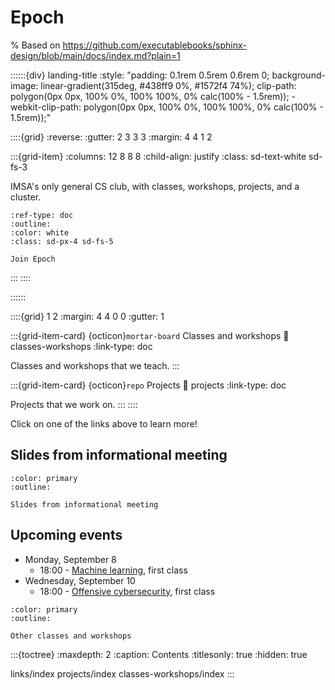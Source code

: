 # Epoch

% Based on https://github.com/executablebooks/sphinx-design/blob/main/docs/index.md?plain=1

::::::{div} landing-title
:style: "padding: 0.1rem 0.5rem 0.6rem 0; background-image: linear-gradient(315deg, #438ff9 0%, #1572f4 74%); clip-path: polygon(0px 0px, 100% 0%, 100% 100%, 0% calc(100% - 1.5rem)); -webkit-clip-path: polygon(0px 0px, 100% 0%, 100% 100%, 0% calc(100% - 1.5rem));"

::::{grid}
:reverse:
:gutter: 2 3 3 3
:margin: 4 4 1 2

<!-- :::{grid-item}
:columns: 12 4 4 4

```{image} ./_static/logo_square.svg
:width: 200px
:class: sd-m-auto sd-animate-grow50-rot20
```
::: -->

:::{grid-item}
:columns: 12 8 8 8
:child-align: justify
:class: sd-text-white sd-fs-3

IMSA's only general CS club, with classes, workshops, projects, and a cluster.

```{button-ref} https://docs.google.com/forms/d/e/1FAIpQLSdx-3ZqcHA0Akecc0y_QqWVt3VPZDwc-OdOcQOfOY4iGI-2EQ/viewform?usp=header
:ref-type: doc
:outline:
:color: white
:class: sd-px-4 sd-fs-5

Join Epoch
```

:::
::::

::::::

::::{grid} 1 2
:margin: 4 4 0 0
:gutter: 1

:::{grid-item-card} {octicon}`mortar-board` Classes and workshops
:link: classes-workshops
:link-type: doc

Classes and workshops that we teach.
:::

:::{grid-item-card} {octicon}`repo` Projects
:link: projects
:link-type: doc

Projects that we work on.
:::
::::

Click on one of the links above to learn more!

## Slides from informational meeting

```{button-link} https://docs.google.com/presentation/d/1RqMEhkxsDzDmtwKoye7Ctqz_rI9TL3LcT3NyecBDHOM/edit
:color: primary
:outline:

Slides from informational meeting
```

## Upcoming events

* Monday, September 8
  * 18:00 - [Machine learning](classes-workshops/machine-learning), first class
* Wednesday, September 10
  * 18:00 - [Offensive cybersecurity](classes-workshops/cybersec), first class

```{button-link} classes-workshops/index
:color: primary
:outline:

Other classes and workshops
```




:::{toctree}
:maxdepth: 2
:caption: Contents
:titlesonly: true
:hidden: true

links/index
projects/index
classes-workshops/index
:::
